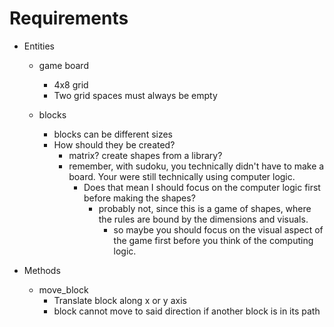 # Requirements


- Entities
    - game board
        - 4x8 grid
        - Two grid spaces must always be empty
        
    - blocks
        - blocks can be different sizes
        - How should they be created?
            - matrix? create shapes from a library?
            - remember, with sudoku, you technically didn't have to make a board. Your were still technically using computer logic. 
                - Does that mean I should focus on the computer logic first before making the shapes?
                    - probably not, since this is a game of shapes, where the rules are bound by the dimensions and visuals. 
                        - so maybe you should focus on the visual aspect of the game first before you think of the computing logic. 

    

-  Methods
    - move_block
        - Translate block along x or y axis
        - block cannot move to said direction if another block is in its path

